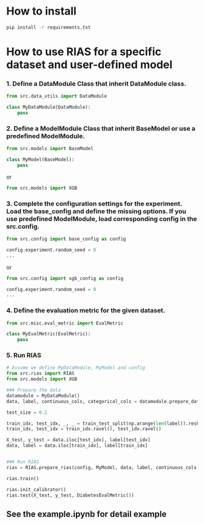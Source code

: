 # How to install

```sh
pip install -r requirements.txt
```

# How to use RIAS for a specific dataset and user-defined model

### 1. Define a DataModule Class that inherit DataModule class.
```python
from src.data_utils import DataModule

class MyDataModule(DataModule):
    pass
```

### 2. Define a ModelModule Class that inherit BaseModel or use a predefined ModelModule.

```python
from src.models import BaseModel

class MyModel(BaseModel):
    pass
```

or 

```python
from src.models import XGB
```

### 3. Complete the configuration settings for the experiment. Load the base_config and define the missing options. If you use predefined ModelModule, load corresponding config in the src.config.

```python
from src.config import base_config as config

config.experiment.random_seed = 0
...
```

or

```python
from src.config import xgb_config as config

config.experiment.random_seed = 0
...
```
### 4. Define the evaluation metric for the given dataset.

```python
from src.misc.eval_metric import EvalMetric

class MyEvalMetric(EvalMetric):
    pass
```

### 5. Run RIAS

```python
# Assume we define MyDataModule, MyModel and config
from src.rias import RIAS
from src.models import XGB

### Prepare the data
datamodule = MyDataModule()
data, label, continuous_cols, categorical_cols = datamodule.prepare_data()

test_size = 0.2

train_idx, test_idx, _, _ = train_test_split(np.arange(len(label)).reshape((-1, 1)), label, test_size=test_size, random_state=config.experiment.random_seed, stratify=label)
train_idx, test_idx = train_idx.ravel(), test_idx.ravel()

X_test, y_test = data.iloc[test_idx], label[test_idx]
data, label = data.iloc[train_idx], label[train_idx]


### Run RIAS
rias = RIAS.prepare_rias(config, MyModel, data, label, continuous_cols, categorical_cols, True)

rias.train()

rias.init_calibrator()
rias.test(X_test, y_test, DiabetesEvalMetric())
```

## See the example.ipynb for detail example